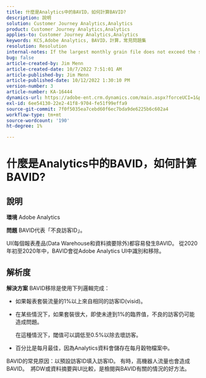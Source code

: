 ```yaml
---
title: 什麼是Analytics中的BAVID，如何計算BAVID?
description: 說明
solution: Customer Journey Analytics,Analytics
product: Customer Journey Analytics,Analytics
applies-to: Customer Journey Analytics,Analytics
keywords: KCS,Adobe Analytics, BAVID，計算，常見問題集
resolution: Resolution
internal-notes: If the largest monthly grain file does not exceed the size threshold (250MB default), we do not examine the suite for bad visids.
bug: false
article-created-by: Jim Menn
article-created-date: 10/7/2022 7:51:01 AM
article-published-by: Jim Menn
article-published-date: 10/12/2022 1:30:10 PM
version-number: 3
article-number: KA-16444
dynamics-url: https://adobe-ent.crm.dynamics.com/main.aspx?forceUCI=1&pagetype=entityrecord&etn=knowledgearticle&id=83dccec7-1446-ed11-bba1-000d3a3064b8
exl-id: 6ee54130-22e2-41f8-9704-fe51f99effa9
source-git-commit: 7f0f5035ea7cebd60f6ec7bda9de6225b6c602a4
workflow-type: tm+mt
source-wordcount: '190'
ht-degree: 1%

---
```


# 什麼是Analytics中的BAVID，如何計算BAVID?

## 說明


<b>環境</b>
Adobe Analytics

<b>問題</b>
BAVID代表「不良訪客ID」。

UI(每個報表產品(Data Warehouse和資料摘要除外)都容易發生BAVID。
從2020年初至2020年中，BAVID會從Adobe Analytics UI中識別和移除。






## 解析度


<b>解決方案</b>
BAVID移除是使用下列邏輯完成：

- 如果報表套裝流量的1%以上來自相同的訪客ID(visid)。
- 在某些情況下，如果套裝很大，即使未達到1%的臨界值，不良的訪客仍可能造成問題。

   在這種情況下，閾值可以調低至0.5%以除去壞訪客。
- 百分比是每月最佳，因為Analytics資料會儲存在每月穀物檔案中。


BAVID的常見原因：以預設訪客ID填入訪客ID。 有時，高機器人流量也會造成BAVID。 
將DW或資料摘要與UI比較，是檢閱與BAVID有關的情況的好方法。
